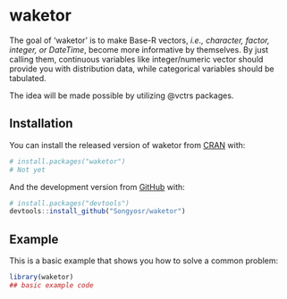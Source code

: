 
<!-- README.md is generated from README.Rmd. Please edit that file -->

# waketor

<!-- badges: start -->
<!-- badges: end -->

The goal of ‘waketor’ is to make Base-R vectors, *i.e., character,
factor, integer, or DateTime*, become more informative by themselves. By
just calling them, continuous variables like integer/numeric vector
should provide you with distribution data, while categorical variables
should be tabulated.

The idea will be made possible by utilizing @vctrs packages.

## Installation

You can install the released version of waketor from
[CRAN](https://CRAN.R-project.org) with:

``` r
# install.packages("waketor")
# Not yet
```

And the development version from [GitHub](https://github.com/) with:

``` r
# install.packages("devtools")
devtools::install_github("Songyosr/waketor")
```

## Example

This is a basic example that shows you how to solve a common problem:

``` r
library(waketor)
## basic example code
```
